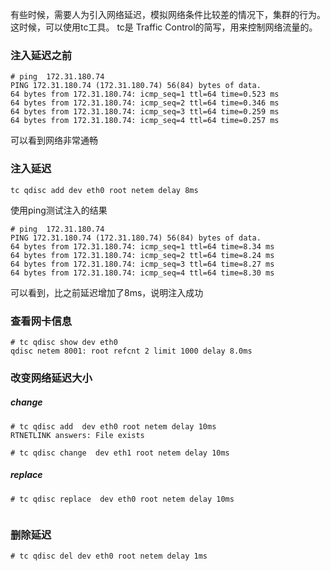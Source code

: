 有些时候，需要人为引入网络延迟，模拟网络条件比较差的情况下，集群的行为。这时候，可以使用tc工具。 tc是 Traffic Control的简写，用来控制网络流量的。

### 注入延迟之前

```
# ping  172.31.180.74
PING 172.31.180.74 (172.31.180.74) 56(84) bytes of data.
64 bytes from 172.31.180.74: icmp_seq=1 ttl=64 time=0.523 ms
64 bytes from 172.31.180.74: icmp_seq=2 ttl=64 time=0.346 ms
64 bytes from 172.31.180.74: icmp_seq=3 ttl=64 time=0.259 ms
64 bytes from 172.31.180.74: icmp_seq=4 ttl=64 time=0.257 ms
```

可以看到网络非常通畅

### 注入延迟

```
tc qdisc add dev eth0 root netem delay 8ms
```

使用ping测试注入的结果

```
# ping  172.31.180.74
PING 172.31.180.74 (172.31.180.74) 56(84) bytes of data.
64 bytes from 172.31.180.74: icmp_seq=1 ttl=64 time=8.34 ms
64 bytes from 172.31.180.74: icmp_seq=2 ttl=64 time=8.24 ms
64 bytes from 172.31.180.74: icmp_seq=3 ttl=64 time=8.27 ms
64 bytes from 172.31.180.74: icmp_seq=4 ttl=64 time=8.30 ms
```

可以看到，比之前延迟增加了8ms，说明注入成功

### 查看网卡信息

```
# tc qdisc show dev eth0
qdisc netem 8001: root refcnt 2 limit 1000 delay 8.0ms
```

### 改变网络延迟大小

##### change

```
# tc qdisc add  dev eth0 root netem delay 10ms
RTNETLINK answers: File exists

# tc qdisc change  dev eth1 root netem delay 10ms
```



##### replace

```
# tc qdisc replace  dev eth0 root netem delay 10ms


```

### 删除延迟

```
# tc qdisc del dev eth0 root netem delay 1ms
```

